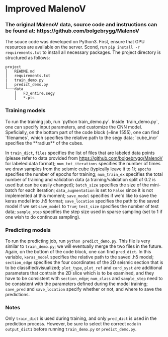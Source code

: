 # Improved MalenoV
<h3>The original MalenoV data, source code and instructions can be found at: https://github.com/bolgebrygg/MalenoV </h3>

The souce code was developed on Python3. First, ensure that GPU resources are available on the server. Scond, run `pip install -r requirements.txt` to install all necessary packages. The project directory is structured as follows:

```
project
│   README.md
│   requirements.txt
|   train_demo.py
│   predict_demo.py
└───data
    │   F3_entire.segy
    │   *.pts
```

<h3> Training models </h3>
To run the training job, run `python train_demo.py`. Inside `train_demo.py`, one can specify input parameters, and customize the CNN model. Speficially, on the bottom part of the code block (~line 1555), one can find `filenames`, which specifies the relative path to the segy data; `cube_incr` specifies the **radius** of the cubes. 

In `train_dict`, `files` specifies the list of files that are labeled data points (please refer to data provided from https://github.com/bolgebrygg/MalenoV for labeled data format); `num_tot_iterations` specifies the number of times we draw samples from the seismic cube (typically leave it to 1); `epochs` specifies the number of epochs for training; `num_train_ex` specifies the total number of training and validation data (a training/validation split of 0.2 is used but can be easily changed); `batch_size` specifies the size of the mini-batch for each iteration; `data_augmentation` is set to `False` since it is not implemented at this moment; `save_model` specifies if we'd like to save the keras model into .h5 format; `save_location` specifies the path to the saved model if we set `save_model` to `True`; `test_size` specifies the number of test data; `sample_step` specifies the step size used in sparse sampling (set to 1 if one wish to do continous sampling).

<h3> Predicting models </h3>

To run the predicting job, run `python predict_demo.py`. This file is very similar to `train_demo.py`; we will eventually merge the two files in the future. Again, on the bottom of the code block, one can find `pred_dict`. In this variable, `keras_model` specifies the relative path to the saved .h5 model; `section_edge` specifies the four coordinates of the 2D seismic section that is to be classified/visualized; `plot_type`, `plot_ref` and `cord_syst` are additional parameters that contrain the 2D slice which is to be examined, and they have to be consistent with `section_edge`; `num_class` and `sample_step` need to be consistent with the parameters defined during the model training; `save_pred` and `save_location` specify whether or not, and where to save the predictions.

<h3> Notes </h3>

Only `train_dict` is used during training, and only `pred_dict` is used in the prediction process. However, be sure to select the correct `mode` in `output_dict1` before running `train_demo.py` or `predict_demo.py`.
